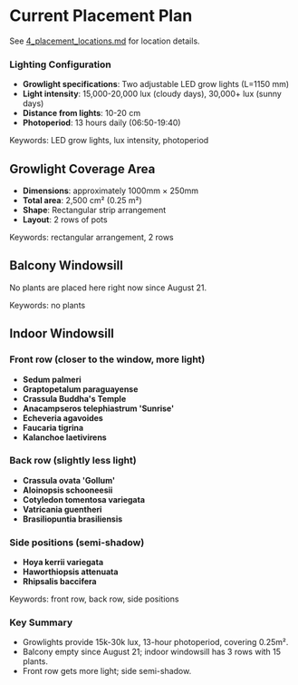 # Current Placement Plan

<!-- Metadata: Focus - Current Placement; Key Entities - Growlights, Windowsill Rows; Related Files - 4_placement_locations.md -->

See [4_placement_locations.md](4_placement_locations.md) for location details.

### Lighting Configuration

- **Growlight specifications**: Two adjustable LED grow lights (L=1150 mm)
- **Light intensity**: 15,000-20,000 lux (cloudy days), 30,000+ lux (sunny days)
- **Distance from lights**: 10-20 cm
- **Photoperiod**: 13 hours daily (06:50-19:40)

Keywords: LED grow lights, lux intensity, photoperiod

## Growlight Coverage Area
- **Dimensions**: approximately 1000mm × 250mm
- **Total area**: 2,500 cm² (0.25 m²)
- **Shape**: Rectangular strip arrangement
- **Layout**: 2 rows of pots

Keywords: rectangular arrangement, 2 rows

## Balcony Windowsill

No plants are placed here right now since August 21.

Keywords: no plants

## Indoor Windowsill

### Front row (closer to the window, more light)

- **Sedum palmeri**
- **Graptopetalum paraguayense**
- **Crassula Buddha's Temple**
- **Anacampseros telephiastrum 'Sunrise'**
- **Echeveria agavoides**
- **Faucaria tigrina**
- **Kalanchoe laetivirens**

### Back row (slightly less light)

- **Crassula ovata 'Gollum'**
- **Aloinopsis schooneesii**
- **Cotyledon tomentosa variegata**
- **Vatricania guentheri**
- **Brasiliopuntia brasiliensis**

### Side positions (semi-shadow)

- **Hoya kerrii variegata**
- **Haworthiopsis attenuata**
- **Rhipsalis baccifera**

Keywords: front row, back row, side positions

### Key Summary
- Growlights provide 15k-30k lux, 13-hour photoperiod, covering 0.25m².
- Balcony empty since August 21; indoor windowsill has 3 rows with 15 plants.
- Front row gets more light; side semi-shadow.
